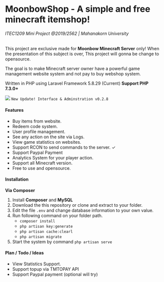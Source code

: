 <h1>MoonbowShop - A simple and free minecraft itemshop!</h1>
<h6>ITEC1209 Mini Project  @2019/2562 | Mahanakorn University</h6>
<p>
    This project are exclusive made for <b>Moonbow Minecraft Server</b> only! 
    When the presentation of this subject is over, This project will gonna be change to opensource.
</p>
<p>
    The goal is to make Minecraft server owner have a powerful game management website system and not pay to buy webshop system.
</p>
<p>
    Written in PHP using Laravel Framework 5.8.29 (Current)
    <b>Support PHP 7.3.0+</b>
</p>

<img src="https://gamelovemiku.com/imagestockcdn/shopv3.PNG">
<code>New Update! Interface & Adminstration v0.2.8</code>

<h4>Features</h4>
<p>
    <ul>
        <li>Buy items from website.</li>
        <li>Redeem code system.</li>
        <li>User profile management.</li>
        <li>See any action on the site via Logs.</li>
        <li>View game statistics on websites.</li>
        <li>Support RCON to send commands to the server. ✓</li>
        <li>Support Paypal Payment</li>
        <li>Analytics System for your player action.</li>
        <li>Support all Minecraft version.</li>
        <li>Free to use and opensource.</li>
    </ul>
</p>

<h4>Installation</h4>
<p>
    <b>Via Composer</b>
    <ol>
        <li>Install <b>Composer</b> and <b>MySQL</b></li>
        <li>Download the this repository or clone and extract to your folder.</li>
        <li>Edit the file <code>.env</code> and change database information to your own value.</li>
        <li>
            Run following command on your folder path.
            <ul>
                <li><code>composer install</code></li>
                <li><code>php artisan key:generate</code></li>
                <li><code>php artisan cache:clearl</code></li>
                <li><code>php artisan migrate</code></li>
            </ul>
        </li>
        <li>Start the system by command <code>php artisan serve</code></li>
    </ol>
</p>

<h4>Plan / Todo / Ideas</h4>
<p>
    <ul>
        <li>View Statistics Support.</li>
        <li>Support topup via TMTOPAY API</li>
        <li>Support Paypal payment (optional will try)</li>
    </ul>
</p>
